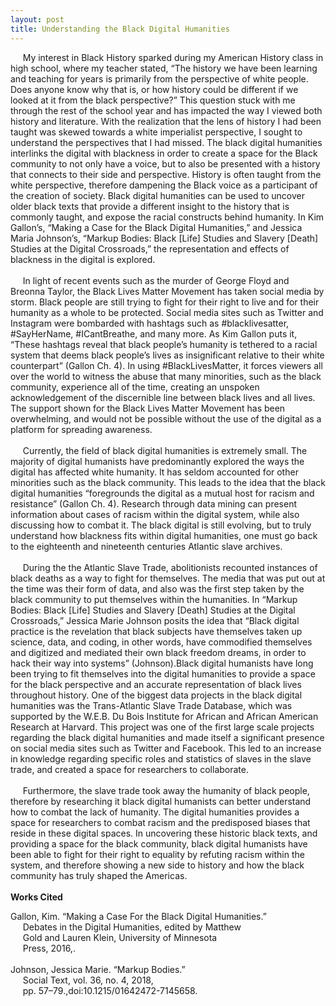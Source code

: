 ```yaml
---
layout: post
title: Understanding the Black Digital Humanities
--- 
```

&nbsp;&nbsp;&nbsp;&nbsp;&nbsp;My interest in Black History sparked during my American History class in high school, where my teacher stated, “The history we have been learning and teaching for years is primarily from the perspective of white people. Does anyone know why that is, or how history could be different if we looked at it from the black perspective?” This question stuck with me through the rest of the school year and has impacted the way I viewed both history and literature. With the realization that the lens of history I had been taught was skewed towards a white imperialist perspective, I sought to understand the perspectives that I had missed. The black digital humanities interlinks the digital with blackness in order to create a space for the Black community to not only have a voice, but to also be presented with a history that connects to their side and perspective. History is often taught from the white perspective, therefore dampening the Black voice as a participant of the creation of society. Black digital humanities can be used to uncover older black texts that provide a different insight to the history that is commonly taught, and expose the racial constructs behind humanity. In Kim Gallon’s, “Making a Case for the Black Digital Humanities,” and Jessica Maria Johnson’s, “Markup Bodies: Black [Life] Studies and Slavery [Death] Studies at the Digital Crossroads,” the representation and effects of blackness in the digital is explored. 
<br>
<br>
     &nbsp;&nbsp;&nbsp;&nbsp;&nbsp;In light of recent events such as the murder of George Floyd and Breonna Taylor, the Black Lives Matter Movement has taken social media by storm. Black people are still trying to fight for their right to live and for their humanity as a whole to be protected. Social media sites such as Twitter and Instagram were bombarded with hashtags such as #blacklivesatter, #SayHerName, #ICantBreathe, and many more. As Kim Gallon puts it, “These hashtags reveal that black people’s humanity is tethered to a racial system that deems black people’s lives as insignificant relative to their white counterpart” (Gallon Ch. 4). In using #BlackLivesMatter, it forces viewers all over the world to witness the abuse that many minorities, such as the black community, experience all of the time, creating an unspoken acknowledgement of the discernible line between black lives and all lives. The support shown for the Black Lives Matter Movement has been overwhelming, and would not be possible without the use of the digital as a platform for spreading awareness.  
<br>
	&nbsp;&nbsp;&nbsp;&nbsp;&nbsp;Currently, the field of black digital humanities is extremely small. The majority of digital humanists have predominantly explored the ways the digital has affected white humanity. It has seldom accounted for other minorities such as the black community. This leads to the idea that the black digital humanities “foregrounds the digital as a mutual host for racism and resistance” (Gallon Ch. 4). Research through data mining can present information about cases of racism within the digital system, while also discussing how to combat it. The black digital is still evolving, but to truly understand how blackness fits within digital humanities, one must go back to the eighteenth and nineteenth centuries Atlantic slave archives. 
<br>
<br>
	&nbsp;&nbsp;&nbsp;&nbsp;&nbsp;During the the Atlantic Slave Trade, abolitionists recounted instances of black deaths as a way to fight for themselves. The media that was put out at the time was their form of data, and also was the first step taken by the black community to put themselves within the humanities. In “Markup Bodies: Black [Life] Studies and Slavery [Death] Studies at the Digital Crossroads,” Jessica Marie Johnson posits the idea that “Black digital practice is the revelation that black subjects have themselves taken up science, data, and coding, in other words, have commodified themselves and digitized and mediated their own black freedom dreams, in order to hack their way into systems” (Johnson).Black digital humanists have long been trying to fit themselves into the digital humanities to provide a space for the black perspective and an accurate representation of black lives throughout history. One of the biggest data projects in the black digital humanities was the Trans-Atlantic Slave Trade Database, which was supported by the W.E.B. Du Bois Institute for African and African American Research at Harvard. This project was one of the first large scale projects regarding the black digital humanities and made itself a significant presence on social media sites such as Twitter and Facebook. This led to an increase in knowledge regarding specific roles and statistics of slaves in the slave trade, and created a space for researchers to collaborate.
<br>
<br>
&nbsp;&nbsp;&nbsp;&nbsp;&nbsp;Furthermore, the slave trade took away the humanity of black people, therefore by researching it black digital humanists can better understand how to combat the lack of humanity. The digital humanities provides a space for researchers to combat racism and the predisposed biases that reside in these digital spaces. In uncovering these historic black texts, and providing a space for the black community, black digital humanists have been able to fight for their right to equality by refuting racism within the system, and therefore showing a new side to history and how the black community has truly shaped the Americas.  
<br>
<b>Works Cited</b>

Gallon, Kim. “Making a Case For the Black Digital Humanities.” <br>&nbsp;&nbsp;&nbsp;&nbsp;&nbsp;Debates in the Digital Humanities, edited by Matthew<br> &nbsp;&nbsp;&nbsp;&nbsp;&nbsp;Gold and Lauren Klein, University of Minnesota <br>&nbsp;&nbsp;&nbsp;&nbsp;&nbsp;Press, 2016,.  
<br>
Johnson, Jessica Marie. “Markup Bodies.” <br>&nbsp;&nbsp;&nbsp;&nbsp;&nbsp;Social Text, vol. 36, no. 4, 2018, <br>&nbsp;&nbsp;&nbsp;&nbsp;&nbsp;pp. 57–79.,doi:10.1215/01642472-7145658. 